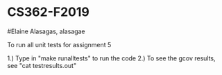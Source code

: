 # CS362-F2019

#Elaine Alasagas, alasagae

To run all unit tests for assignment 5

1.) Type in "make runalltests" to run the code
2.) To see the gcov results, see "cat testresults.out"
